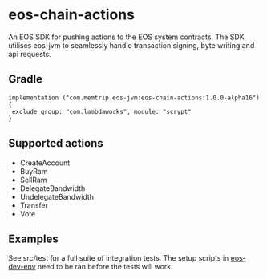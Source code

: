 # eos-chain-actions
An EOS SDK for pushing actions to the EOS system contracts. The SDK utilises eos-jvm
to seamlessly handle transaction signing, byte writing and api requests.

## Gradle
```
implementation ("com.memtrip.eos-jvm:eos-chain-actions:1.0.0-alpha16") {
 exclude group: "com.lambdaworks", module: "scrypt"
}
```

## Supported actions
- CreateAccount
- BuyRam
- SellRam
- DelegateBandwidth
- UndelegateBandwidth
- Transfer
- Vote

## Examples
See src/test for a full suite of integration tests. The setup scripts in
[eos-dev-env](https://github.com/memtrip/eos-jvm/eos-dev-env) need to be ran
before the tests will work.
